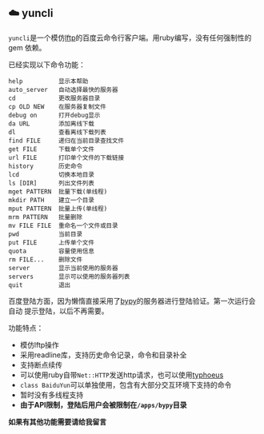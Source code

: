 
## :cloud: yuncli

`yuncli`是一个模仿[lftp][1]的百度云命令行客户端。用ruby编写，没有任何强制性的gem
依赖。

已经实现以下命令功能：

    help          显示本帮助
    auto_server   自动选择最快的服务器
    cd            更改服务器目录
    cp OLD NEW    在服务器复制文件
    debug on      打开debug显示
    da URL        添加离线下载
    dl            查看离线下载列表
    find FILE     递归在当前目录查找文件
    get FILE      下载单个文件
    url FILE      打印单个文件的下载链接
    history       历史命令
    lcd           切换本地目录
    ls [DIR]      列出文件列表
    mget PATTERN  批量下载(单线程)
    mkdir PATH    建立一个目录
    mput PATTERN  批量上传(单线程)
    mrm PATTERN   批量删除
    mv FILE FILE  重命名一个文件或目录
    pwd           当前目录
    put FILE      上传单个文件
    quota         容量使用信息
    rm FILE...    删除文件
    server        显示当前使用的服务器
    servers       显示可以使用的服务器列表
    quit          退出

百度登陆方面，因为懒惰直接采用了[bypy][2]的服务器进行登陆验证。第一次运行会自动
提示登陆，以后不再需要。

功能特点：

* 模仿lftp操作
* 采用readline库，支持历史命令记录，命令和目录补全
* 支持断点续传
* 可以使用ruby自带`Net::HTTP`发送http请求，也可以使用[typhoeus][3]
* `class BaiduYun`可以单独使用，包含有大部分交互环境下支持的命令
* 暂时没有多线程支持
* **由于API限制，登陆后用户会被限制在`/apps/bypy`目录**

**如果有其他功能需要请给我留言**

[1]: http://lftp.yar.ru/
[2]: https://github.com/houtianze/bypy
[3]: https://github.com/typhoeus/typhoeus
